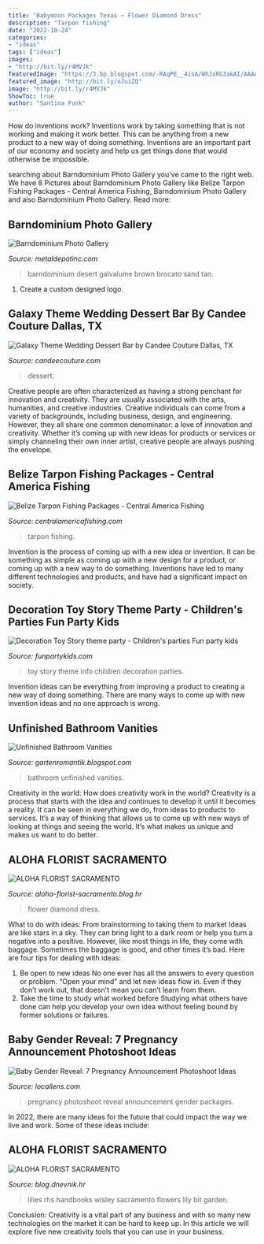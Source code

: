 ```yaml
---
title: "Babymoon Packages Texas ~ Flower Diamond Dress"
description: "Tarpon fishing"
date: "2022-10-24"
categories:
- "ideas"
tags: ["ideas"]
images:
- "http://bit.ly/r4MVJk"
featuredImage: "https://3.bp.blogspot.com/-RAqPE__4isA/WhJxRG3akAI/AAAAAAAABAw/EcOSrgqTOo0e45e4hAtEHuAJsd2yHGmAwCLcBGAs/s1600/unfinished-bathroom-vanities-lowes.jpg"
featured_image: "http://bit.ly/oJuiZQ"
image: "http://bit.ly/r4MVJk"
ShowToc: true
author: "Santina Funk"
---
```



How do inventions work?
Inventions work by taking something that is not working and making it work better. This can be anything from a new product to a new way of doing something. Inventions are an important part of our economy and society and help us get things done that would otherwise be impossible.

	

		
searching about Barndominium Photo Gallery you've came to the right web. We have 8 Pictures about Barndominium Photo Gallery like Belize Tarpon Fishing Packages - Central America Fishing, Barndominium Photo Gallery and also Barndominium Photo Gallery. Read more:
		
    
## Barndominium Photo Gallery

<img loading=lazy src="http://www.metaldepotinc.com/Brocato1.jpg" onerror="this.onerror=null;this.src='https://tse2.mm.bing.net/th?id=OIP.rMdmy10NqILQoUgn3k3RXwHaEM&amp;pid=15.1';" alt="Barndominium Photo Gallery">

_Source: metaldepotinc.com_

>barndominium desert galvalume brown brocato sand tan. 

	

1. Create a custom designed logo.

    
## Galaxy Theme Wedding Dessert Bar By Candee Couture Dallas, TX

<img loading=lazy src="https://candeecouture.com/wp-content/uploads/2018/04/galaxy1.jpg" onerror="this.onerror=null;this.src='https://tse2.mm.bing.net/th?id=OIP.ioYgOKWEyKTX0a-dHCNUigHaE8&amp;pid=15.1';" alt="Galaxy Theme Wedding Dessert Bar by Candee Couture Dallas, TX">

_Source: candeecouture.com_

>dessert. 

	

Creative people are often characterized as having a strong penchant for innovation and creativity. They are usually associated with the arts, humanities, and creative industries. Creative individuals can come from a variety of backgrounds, including business, design, and engineering. However, they all share one common denominator: a love of innovation and creativity. Whether it’s coming up with new ideas for products or services or simply channeling their own inner artist, creative people are always pushing the envelope.

    
## Belize Tarpon Fishing Packages - Central America Fishing

<img loading=lazy src="https://www.centralamericafishing.com/wp-content/uploads/2020/09/904506_563017060385030_417970945_o-1024x683.jpg" onerror="this.onerror=null;this.src='https://tse3.mm.bing.net/th?id=OIP.2JhiOhiHfLrABD9b37gzRQHaE8&amp;pid=15.1';" alt="Belize Tarpon Fishing Packages - Central America Fishing">

_Source: centralamericafishing.com_

>tarpon fishing. 

	

Invention is the process of coming up with a new idea or invention. It can be something as simple as coming up with a new design for a product, or coming up with a new way to do something. Inventions have led to many different technologies and products, and have had a significant impact on society.

    
## Decoration Toy Story Theme Party - Children&#039;s Parties Fun Party Kids

<img loading=lazy src="https://www.funpartykids.com/wp-content/uploads/2018/10/Toy-Story-1-2016-1.jpg" onerror="this.onerror=null;this.src='https://tse3.mm.bing.net/th?id=OIP.QYVtqru_fZzs7ygnmWF8BwHaHM&amp;pid=15.1';" alt="Decoration Toy Story theme party - Children&#039;s parties Fun party kids">

_Source: funpartykids.com_

>toy story theme info children decoration parties. 

	

Invention ideas can be everything from improving a product to creating a new way of doing something. There are many ways to come up with new invention ideas and no one approach is wrong.

    
## Unfinished Bathroom Vanities

<img loading=lazy src="https://3.bp.blogspot.com/-RAqPE__4isA/WhJxRG3akAI/AAAAAAAABAw/EcOSrgqTOo0e45e4hAtEHuAJsd2yHGmAwCLcBGAs/s1600/unfinished-bathroom-vanities-lowes.jpg" onerror="this.onerror=null;this.src='https://tse2.mm.bing.net/th?id=OIP.1uWgKl4_j4Ee5li0_WSShQHaIH&amp;pid=15.1';" alt="Unfinished Bathroom Vanities">

_Source: gartenromantik.blogspot.com_

>bathroom unfinished vanities. 

	

Creativity in the world: How does creativity work in the world?
Creativity is a process that starts with the idea and continues to develop it until it becomes a reality. It can be seen in everything we do, from ideas to products to services. It’s a way of thinking that allows us to come up with new ways of looking at things and seeing the world. It’s what makes us unique and makes us want to do better.

    
## ALOHA FLORIST SACRAMENTO

<img loading=lazy src="http://bit.ly/r4MVJk" onerror="this.onerror=null;this.src='https://tse4.mm.bing.net/th?id=OIP.VvdVlf0nPR-GOk8ZFaTKBgAAAA&amp;pid=15.1';" alt="ALOHA FLORIST SACRAMENTO">

_Source: aloha-florist-sacramento.blog.hr_

>flower diamond dress. 

	

What to do with ideas: From brainstorming to taking them to market
Ideas are like stars in a sky. They can bring light to a dark room or help you turn a negative into a positive. However, like most things in life, they come with baggage. Sometimes the baggage is good, and other times it’s bad. Here are four tips for dealing with ideas:
1. Be open to new ideas 
No one ever has all the answers to every question or problem. “Open your mind” and let new ideas flow in. Even if they don’t work out, that doesn’t mean you can’t learn from them. 
2. Take the time to study what worked before 
Studying what others have done can help you develop your own idea without feeling bound by former solutions or failures.

    
## Baby Gender Reveal: 7 Pregnancy Announcement Photoshoot Ideas

<img loading=lazy src="https://locallens.com/wp-content/uploads/2018/12/Nassau_photographer_babyannouncement_0009.jpg" onerror="this.onerror=null;this.src='https://tse4.mm.bing.net/th?id=OIP.vMZmJZQeqotcGTg8RMMhfgHaKf&amp;pid=15.1';" alt="Baby Gender Reveal: 7 Pregnancy Announcement Photoshoot Ideas">

_Source: locallens.com_

>pregnancy photoshoot reveal announcement gender packages. 

	

In 2022, there are many ideas for the future that could impact the way we live and work. Some of these ideas include:

    
## ALOHA FLORIST SACRAMENTO

<img loading=lazy src="http://bit.ly/oJuiZQ" onerror="this.onerror=null;this.src='https://tse1.mm.bing.net/th?id=OIP.zxmN_UeBW7vqy7BlX-eg4wAAAA&amp;pid=15.1';" alt="ALOHA FLORIST SACRAMENTO">

_Source: blog.dnevnik.hr_

>lilies rhs handbooks wisley sacramento flowers lily bit garden. 

	

Conclusion:
Creativity is a vital part of any business and with so many new technologies on the market it can be hard to keep up. In this article we will explore five new creativity tools that you can use in your business.


